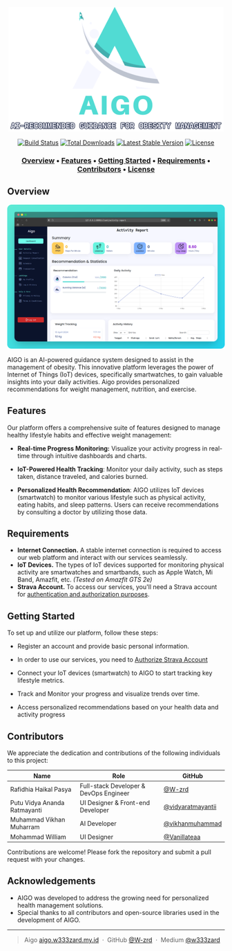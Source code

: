 <p align="center"><a href="https://aigo.flxnzz.my.id" target="_blank"><img src="public/asset/png/logo.svg" width=500 alt="AIGO Logo"></a></p>

<p align="center">
<a href="https://github.com/laravel/framework/actions"><img src="https://github.com/laravel/framework/workflows/tests/badge.svg" alt="Build Status"></a>
<a href="https://packagist.org/packages/laravel/framework"><img src="https://img.shields.io/packagist/dt/laravel/framework" alt="Total Downloads"></a>
<a href="https://packagist.org/packages/laravel/framework"><img src="https://img.shields.io/packagist/v/laravel/framework" alt="Latest Stable Version"></a>
<a href="https://packagist.org/packages/laravel/framework"><img src="https://img.shields.io/packagist/l/laravel/framework" alt="License"></a>
</p>

<h3 align="center">
  <a href="#overview">Overview</a> •
  <a href="#features">Features</a> •
  <a href="#getting-started">Getting Started</a> •
  <a href="#requirements">Requirements</a> •
  <a href="#contributors">Contributors</a> •
  <a href="#license">License</a>
</h3>

## Overview

![Aigo Web](public/asset/png/web.png)

AIGO is an AI-powered guidance system designed to assist in the management of obesity. This innovative platform leverages the power of Internet of Things (IoT) devices, specifically smartwatches, to gain valuable insights into your daily activities. Aigo provides personalized recommendations for weight management, nutrition, and exercise.

## Features

Our platform offers a comprehensive suite of features designed to manage healthy lifestyle habits and effective weight management:

-   **Real-time Progress Monitoring:** Visualize your activity progress in real-time through intuitive dashboards and charts.

-   **IoT-Powered Health Tracking**: Monitor your daily activity, such as steps taken, distance traveled, and calories burned.

-   **Personalized Health Recommendation**: AIGO utilizes IoT devices (smartwatch) to monitor various lifestyle such as physical activity, eating habits, and sleep patterns. Users can receive recommendations by consulting a doctor by utilizing those data.

## Requirements

-   **Internet Connection.** A stable internet connection is required to access our web platform and interact with our services seamlessly.
-   **IoT Devices.** The types of IoT devices supported for monitoring physical activity are smartwatches and smartbands, such as Apple Watch, Mi Band, Amazfit, etc. _(Tested on Amazfit GTS 2e)_
-   **Strava Account.** To access our services, you'll need a Strava account for [authentication and authorization purposes](#data-privacy-and-security).

## Getting Started

To set up and utilize our platform, follow these steps:

-   Register an account and provide basic personal information.
-   In order to use our services, you need to [Authorize Strava Account](https://support.strava.com/hc/en-us/articles/360018969732-App-Authorization-Settings)

-   Connect your IoT devices (smartwatch) to AIGO to start tracking key lifestyle metrics.

-   Track and Monitor your progress and visualize trends over time.

-   Access personalized recommendations based on your health data and activity progress

## Contributors

We appreciate the dedication and contributions of the following individuals to this project:

| Name                         | Role                                   | GitHub                                                    |
| ---------------------------- | -------------------------------------- | --------------------------------------------------------- |
| Rafidhia Haikal Pasya        | Full-stack Developer & DevOps Engineer | [@W-zrd](https://github.com/W-zrd/)                       |
| Putu Vidya Ananda Ratmayanti | UI Designer & Front-end Developer      | [@vidyaratmayantii](https://github.com/vidyaratmayantii/) |
| Muhammad Vikhan Muharram     | AI Developer                           | [@vikhanmuhammad](https://github.com/vikhanmuhammad/)     |
| Mohammad William             | UI Designer                            | [@Vanillateaa](https://github.com/Vanillateaa/)           |

Contributions are welcome! Please fork the repository and submit a pull request with your changes.

## Acknowledgements

-   AIGO was developed to address the growing need for personalized health management solutions.
-   Special thanks to all contributors and open-source libraries used in the development of AIGO.

---

> Aigo [aigo.w333zard.my.id](http://aigo.w333zard.my.id/) &nbsp;&middot;&nbsp;
> GitHub [@W-zrd](https://github.com/W-zrd) &nbsp;&middot;&nbsp;
> Medium [@w333zard](https://medium.com/@flxnzz_47)
